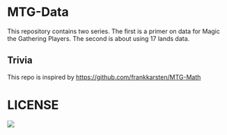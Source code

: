 # MTG-Data
This repository contains two series. The first is a primer on data for Magic the Gathering Players. The second is about using 17 lands data.

## Trivia
This repo is inspired by https://github.com/frankkarsten/MTG-Math

# LICENSE
![](https://github.com/alonzi/MTG-Data/blob/c700b4c6b6914fb971cfe95a6f4c015259dd809c/images/Cc-by-nc-sa_icon.svg.png)
